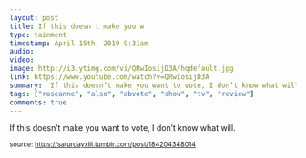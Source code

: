 ```yaml
---
layout: post
title: If this doesn t make you w
type: tainment
timestamp: April 15th, 2019 9:31am
audio: 
video: 
image: http://i3.ytimg.com/vi/QRwIosijD3A/hqdefault.jpg
link: https://www.youtube.com/watch?v=QRwIosijD3A
summary:  If this doesn’t make you want to vote, I don’t know what will.
tags: ["roseanne", "also", "abvote", "show", "tv", "review"]
comments: true
---
```

    
If this doesn’t make you want to vote, I don’t know what will.
 
  
<small>source: https://saturdayxiii.tumblr.com/post/184204348014</small>
